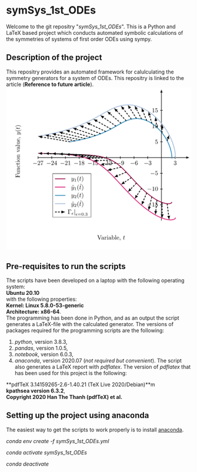 # symSys_1st_ODEs
Welcome to the git repositry "*symSys_1st_ODEs*". This is a Python and LaTeX based project which conducts automated symbolic calculations of the symmetries of systems of first order ODEs using sympy.

## Description of the project
This repositry provides an automated framework for calulculating the symmetry generators for a system of ODEs. This repositry is linked to the article (**Reference to future article**). 
![Hydons_ODEs](ODE_sys.jpg)

## Pre-requisites to run the scripts
The scripts have been developed on a laptop with the following operating system:<br>
**Ubuntu 20.10**<br>
with the following properties:<br>
**Kernel: Linux 5.8.0-53-generic**<br>
**Architecture: x86-64**.<br>
The programming has been done in Python, and as an output the script generates a LaTeX-file with the calculated generator. The versions of packages required for the programming scripts are the following:

1. *python*, version 3.8.3,
2. *pandas*, version 1.0.5,
3. *notebook*, version 6.0.3,
4. *anaconda*, version 2020.07 (*not required but convenient*). 
The script also generates a LaTeX report with *pdflatex*. The version of *pdflatex* that has been used for this project is the following:<br>

**pdfTeX 3.14159265-2.6-1.40.21 (TeX Live 2020/Debian)**m<br>
**kpathsea version 6.3.2**,<br>
**Copyright 2020 Han The Thanh (pdfTeX) et al.**<br>

## Setting up the project using anaconda
The easiest way to get the scripts to work properly is to install [anaconda](https://docs.anaconda.com/anaconda/install/). 

*conda env create -f symSys_1st_ODEs.yml*

*conda activate symSys_1st_ODEs*


*conda deactivate*
